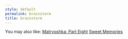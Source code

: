 ```yaml
---
style: default
permalink: brainstorm
title: brainstorm
---
```

You may also like:
[Matryoshka: Part Eight](http://scp-wiki.net/matryoshka-eight)
[Sweet Memories](http://scp-wiki.net/sweet-memories)